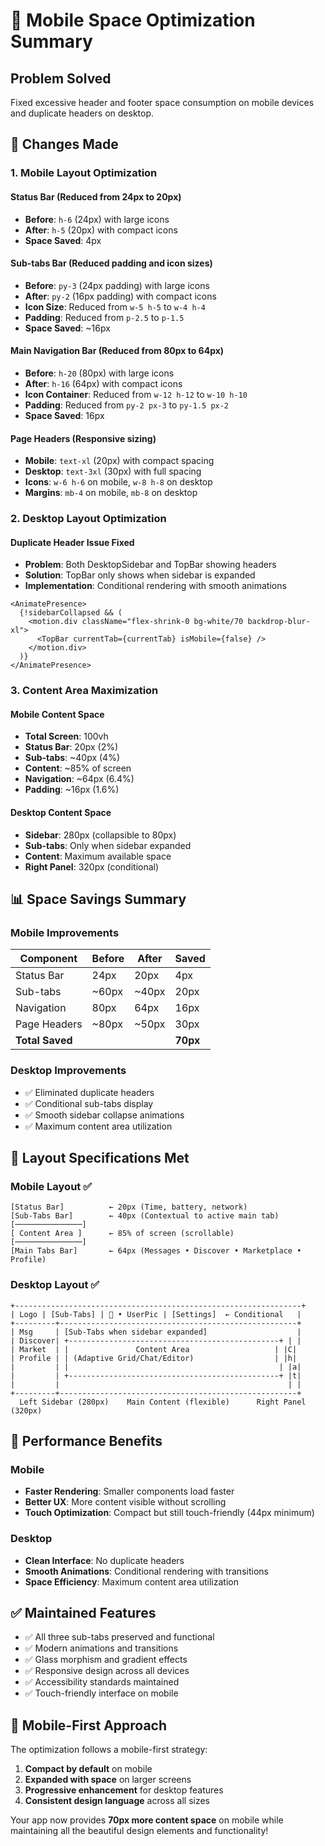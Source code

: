 # 📱 Mobile Space Optimization Summary

## Problem Solved
Fixed excessive header and footer space consumption on mobile devices and duplicate headers on desktop.

## 🔧 Changes Made

### **1. Mobile Layout Optimization**

#### **Status Bar** (Reduced from 24px to 20px)
- **Before**: `h-6` (24px) with large icons
- **After**: `h-5` (20px) with compact icons
- **Space Saved**: 4px

#### **Sub-tabs Bar** (Reduced padding and icon sizes)
- **Before**: `py-3` (24px padding) with large icons
- **After**: `py-2` (16px padding) with compact icons
- **Icon Size**: Reduced from `w-5 h-5` to `w-4 h-4`
- **Padding**: Reduced from `p-2.5` to `p-1.5`
- **Space Saved**: ~16px

#### **Main Navigation Bar** (Reduced from 80px to 64px)
- **Before**: `h-20` (80px) with large icons
- **After**: `h-16` (64px) with compact icons
- **Icon Container**: Reduced from `w-12 h-12` to `w-10 h-10`
- **Padding**: Reduced from `py-2 px-3` to `py-1.5 px-2`
- **Space Saved**: 16px

#### **Page Headers** (Responsive sizing)
- **Mobile**: `text-xl` (20px) with compact spacing
- **Desktop**: `text-3xl` (30px) with full spacing
- **Icons**: `w-6 h-6` on mobile, `w-8 h-8` on desktop
- **Margins**: `mb-4` on mobile, `mb-8` on desktop

### **2. Desktop Layout Optimization**

#### **Duplicate Header Issue Fixed**
- **Problem**: Both DesktopSidebar and TopBar showing headers
- **Solution**: TopBar only shows when sidebar is expanded
- **Implementation**: Conditional rendering with smooth animations

```tsx
<AnimatePresence>
  {!sidebarCollapsed && (
    <motion.div className="flex-shrink-0 bg-white/70 backdrop-blur-xl">
      <TopBar currentTab={currentTab} isMobile={false} />
    </motion.div>
  )}
</AnimatePresence>
```

### **3. Content Area Maximization**

#### **Mobile Content Space**
- **Total Screen**: 100vh
- **Status Bar**: 20px (2%)
- **Sub-tabs**: ~40px (4%)
- **Content**: ~85% of screen
- **Navigation**: ~64px (6.4%)
- **Padding**: ~16px (1.6%)

#### **Desktop Content Space**
- **Sidebar**: 280px (collapsible to 80px)
- **Sub-tabs**: Only when sidebar expanded
- **Content**: Maximum available space
- **Right Panel**: 320px (conditional)

## 📊 Space Savings Summary

### **Mobile Improvements**
| Component | Before | After | Saved |
|-----------|--------|-------|-------|
| Status Bar | 24px | 20px | 4px |
| Sub-tabs | ~60px | ~40px | 20px |
| Navigation | 80px | 64px | 16px |
| Page Headers | ~80px | ~50px | 30px |
| **Total Saved** | | | **70px** |

### **Desktop Improvements**
- ✅ Eliminated duplicate headers
- ✅ Conditional sub-tabs display
- ✅ Smooth sidebar collapse animations
- ✅ Maximum content area utilization

## 🎯 Layout Specifications Met

### **Mobile Layout** ✅
```
[Status Bar]          ← 20px (Time, battery, network)
[Sub-Tabs Bar]        ← 40px (Contextual to active main tab)
[───────────────]
[ Content Area ]      ← 85% of screen (scrollable)
[───────────────]
[Main Tabs Bar]       ← 64px (Messages • Discover • Marketplace • Profile)
```

### **Desktop Layout** ✅
```
+----------------------------------------------------------------+
| Logo | [Sub-Tabs] | 🔔 • UserPic | [Settings]  ← Conditional   |
+---------+-----------------------------------------------------+
| Msg     | [Sub-Tabs when sidebar expanded]                    |
| Discover| +-----------------------------------------------+ | |
| Market  | |               Content Area                   | |C|
| Profile | | (Adaptive Grid/Chat/Editor)                  | |h|
|         | |                                               | |a|
|         | +-----------------------------------------------+ |t|
|         |                                                   | |
+---------+-----------------------------------------------------+
  Left Sidebar (280px)    Main Content (flexible)      Right Panel (320px)
```

## 🚀 Performance Benefits

### **Mobile**
- **Faster Rendering**: Smaller components load faster
- **Better UX**: More content visible without scrolling
- **Touch Optimization**: Compact but still touch-friendly (44px minimum)

### **Desktop**
- **Clean Interface**: No duplicate headers
- **Smooth Animations**: Conditional rendering with transitions
- **Space Efficiency**: Maximum content area utilization

## ✅ Maintained Features

- ✅ All three sub-tabs preserved and functional
- ✅ Modern animations and transitions
- ✅ Glass morphism and gradient effects
- ✅ Responsive design across all devices
- ✅ Accessibility standards maintained
- ✅ Touch-friendly interface on mobile

## 📱 Mobile-First Approach

The optimization follows a mobile-first strategy:
1. **Compact by default** on mobile
2. **Expanded with space** on larger screens
3. **Progressive enhancement** for desktop features
4. **Consistent design language** across all sizes

Your app now provides **70px more content space** on mobile while maintaining all the beautiful design elements and functionality!